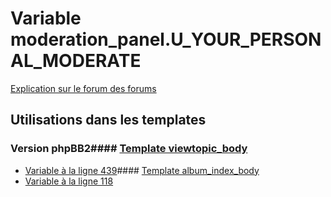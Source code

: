 # Variable moderation_panel.U_YOUR_PERSONAL_MODERATE
[Explication sur le forum des forums](http://forum.forumactif.com/t294113-listing-des-variables#moderation_panel.U_YOUR_PERSONAL_MODERATE)
## Utilisations dans les templates
### Version phpBB2#### [Template viewtopic_body](subsilver/viewtopic_body.md)
* [Variable à la ligne 439](../subsilver/viewtopic_body.tpl#L439)#### [Template album_index_body](subsilver/album_index_body.md)
* [Variable à la ligne 118](../subsilver/album_index_body.tpl#L118)